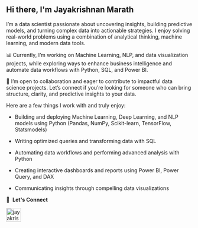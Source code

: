 ## Hi there, I'm Jayakrishnan Marath 

I’m a data scientist passionate about uncovering insights, building predictive models, and turning complex data into actionable strategies. I enjoy solving real-world problems using a combination of analytical thinking, machine learning, and modern data tools.

📊 Currently, I’m working on Machine Learning, NLP, and data visualization projects, while exploring ways to enhance business intelligence and automate data workflows with Python, SQL, and Power BI.

🤝 I’m open to collaboration and eager to contribute to impactful data science projects. Let’s connect if you’re looking for someone who can bring structure, clarity, and predictive insights to your data.

Here are a few things I work with and truly enjoy:

* Building and deploying Machine Learning, Deep Learning, and NLP models using Python (Pandas, NumPy, Scikit-learn, TensorFlow, Statsmodels)

* Writing optimized queries and transforming data with SQL

* Automating data workflows and performing advanced analysis with Python

* Creating interactive dashboards and reports using Power BI, Power Query, and DAX

* Communicating insights through compelling data visualizations

🔗 &nbsp;**Let's Connect**  
<p align="left">
<a href="https://www.linkedin.com/in/jayakrishnan-marath/" target="blank"><img align="center" src="https://raw.githubusercontent.com/rahuldkjain/github-profile-readme-generator/master/src/images/icons/Social/linked-in-alt.svg" alt="jayakrishnan-marath" height="37" width="40" /></a>
</p>
